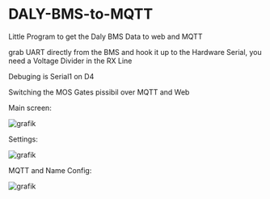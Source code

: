 # DALY-BMS-to-MQTT
Little Program to get the Daly BMS Data to web and MQTT

grab UART directly from the BMS and hook it up to the Hardware Serial, you need a Voltage Divider in the RX Line

Debuging is Serial1 on D4

Switching the MOS Gates pissibil over MQTT and Web

Main screen:

![grafik](https://user-images.githubusercontent.com/44615614/161764521-b4288333-a241-4c8d-ba28-612b5772b1ab.png)

Settings:

![grafik](https://user-images.githubusercontent.com/44615614/161764632-6a4ec457-971b-418e-b520-6933797cdff0.png)

MQTT and Name Config:

![grafik](https://user-images.githubusercontent.com/44615614/161764827-db9a57db-34c8-4b62-857a-759bba5c46aa.png)

